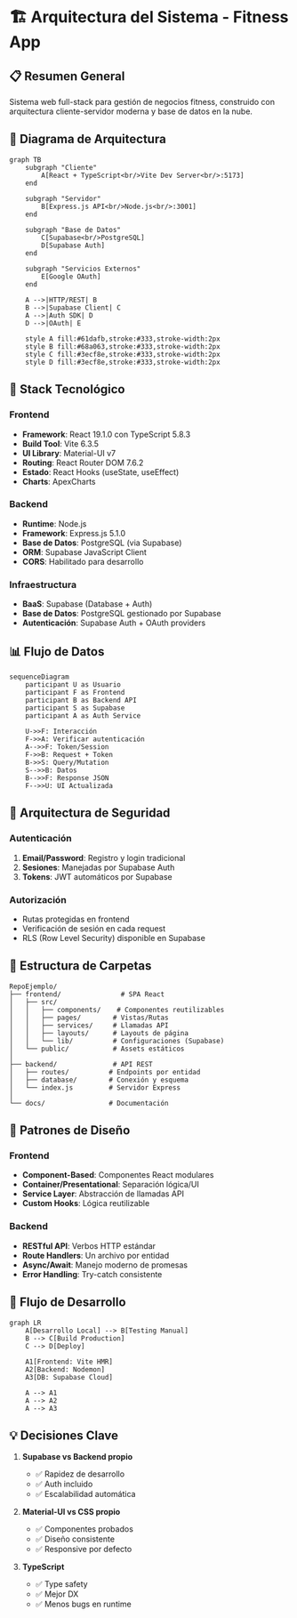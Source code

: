 # 🏗️ Arquitectura del Sistema - Fitness App

## 📋 Resumen General

Sistema web full-stack para gestión de negocios fitness, construido con arquitectura cliente-servidor moderna y base de datos en la nube.

## 🎯 Diagrama de Arquitectura

```mermaid
graph TB
    subgraph "Cliente"
        A[React + TypeScript<br/>Vite Dev Server<br/>:5173]
    end
    
    subgraph "Servidor"
        B[Express.js API<br/>Node.js<br/>:3001]
    end
    
    subgraph "Base de Datos"
        C[Supabase<br/>PostgreSQL]
        D[Supabase Auth]
    end
    
    subgraph "Servicios Externos"
        E[Google OAuth]
    end
    
    A -->|HTTP/REST| B
    B -->|Supabase Client| C
    A -->|Auth SDK| D
    D -->|OAuth| E
    
    style A fill:#61dafb,stroke:#333,stroke-width:2px
    style B fill:#68a063,stroke:#333,stroke-width:2px
    style C fill:#3ecf8e,stroke:#333,stroke-width:2px
    style D fill:#3ecf8e,stroke:#333,stroke-width:2px
```

## 🔧 Stack Tecnológico

### Frontend
- **Framework**: React 19.1.0 con TypeScript 5.8.3
- **Build Tool**: Vite 6.3.5
- **UI Library**: Material-UI v7
- **Routing**: React Router DOM 7.6.2
- **Estado**: React Hooks (useState, useEffect)
- **Charts**: ApexCharts

### Backend
- **Runtime**: Node.js
- **Framework**: Express.js 5.1.0
- **Base de Datos**: PostgreSQL (via Supabase)
- **ORM**: Supabase JavaScript Client
- **CORS**: Habilitado para desarrollo

### Infraestructura
- **BaaS**: Supabase (Database + Auth)
- **Base de Datos**: PostgreSQL gestionado por Supabase
- **Autenticación**: Supabase Auth + OAuth providers

## 📊 Flujo de Datos

```mermaid
sequenceDiagram
    participant U as Usuario
    participant F as Frontend
    participant B as Backend API
    participant S as Supabase
    participant A as Auth Service
    
    U->>F: Interacción
    F->>A: Verificar autenticación
    A-->>F: Token/Session
    F->>B: Request + Token
    B->>S: Query/Mutation
    S-->>B: Datos
    B-->>F: Response JSON
    F-->>U: UI Actualizada
```

## 🔐 Arquitectura de Seguridad

### Autenticación
1. **Email/Password**: Registro y login tradicional
3. **Sesiones**: Manejadas por Supabase Auth
4. **Tokens**: JWT automáticos por Supabase

### Autorización
- Rutas protegidas en frontend
- Verificación de sesión en cada request
- RLS (Row Level Security) disponible en Supabase

## 📁 Estructura de Carpetas

```
RepoEjemplo/
├── frontend/               # SPA React
│   ├── src/
│   │   ├── components/    # Componentes reutilizables
│   │   ├── pages/        # Vistas/Rutas
│   │   ├── services/     # Llamadas API
│   │   ├── layouts/      # Layouts de página
│   │   └── lib/          # Configuraciones (Supabase)
│   └── public/           # Assets estáticos
│
├── backend/              # API REST
│   ├── routes/          # Endpoints por entidad
│   ├── database/        # Conexión y esquema
│   └── index.js         # Servidor Express
│
└── docs/                # Documentación
```

## 🔄 Patrones de Diseño

### Frontend
- **Component-Based**: Componentes React modulares
- **Container/Presentational**: Separación lógica/UI
- **Service Layer**: Abstracción de llamadas API
- **Custom Hooks**: Lógica reutilizable

### Backend
- **RESTful API**: Verbos HTTP estándar
- **Route Handlers**: Un archivo por entidad
- **Async/Await**: Manejo moderno de promesas
- **Error Handling**: Try-catch consistente

## 🚀 Flujo de Desarrollo

```mermaid
graph LR
    A[Desarrollo Local] --> B[Testing Manual]
    B --> C[Build Production]
    C --> D[Deploy]
    
    A1[Frontend: Vite HMR]
    A2[Backend: Nodemon]
    A3[DB: Supabase Cloud]
    
    A --> A1
    A --> A2
    A --> A3
```

## 💡 Decisiones Clave

1. **Supabase vs Backend propio**
   - ✅ Rapidez de desarrollo
   - ✅ Auth incluido
   - ✅ Escalabilidad automática

2. **Material-UI vs CSS propio**
   - ✅ Componentes probados
   - ✅ Diseño consistente
   - ✅ Responsive por defecto

3. **TypeScript**
   - ✅ Type safety
   - ✅ Mejor DX
   - ✅ Menos bugs en runtime